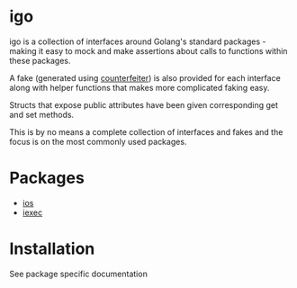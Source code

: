 igo
===

igo is a collection of interfaces around Golang's standard packages - making it easy to mock and make assertions about calls to functions within these packages.

A fake (generated using [counterfeiter](https://github.com/maxbrunsfeld/counterfeiter)) is also provided for each interface along with helper functions that makes more complicated faking easy.

Structs that expose public attributes have been given corresponding get and set methods.

This is by no means a complete collection of interfaces and fakes and the focus is on the most commonly used packages.

Packages
========
- [ios](ios/)
- [iexec](ios/iexec/)

Installation
============

See package specific documentation
